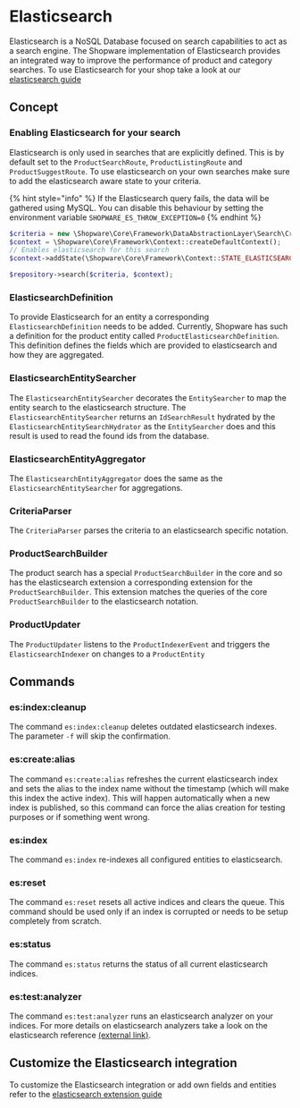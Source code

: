# Elasticsearch

Elasticsearch is a NoSQL Database focused on search capabilities to act as a search engine.
The Shopware implementation of Elasticsearch provides an integrated way to improve the performance of product and category searches.
To use Elasticsearch for your shop take a look at our [elasticsearch guide](../../guides/hosting/infrastructure/elasticsearch.md)

## Concept

### Enabling Elasticsearch for your search
Elasticsearch is only used in searches that are explicitly defined.
This is by default set to the `ProductSearchRoute`, `ProductListingRoute` and `ProductSuggestRoute`.
To use elasticsearch on your own searches make sure to add the elasticsearch aware state to your criteria.

{% hint style="info" %}
If the Elasticsearch query fails, the data will be gathered using MySQL. You can disable this behaviour by setting the environment variable `SHOPWARE_ES_THROW_EXCEPTION=0`
{% endhint %}

```php
$criteria = new \Shopware\Core\Framework\DataAbstractionLayer\Search\Criteria();
$context = \Shopware\Core\Framework\Context::createDefaultContext();
// Enables elasticsearch for this search
$context->addState(\Shopware\Core\Framework\Context::STATE_ELASTICSEARCH_AWARE);

$repository->search($criteria, $context);
```

### ElasticsearchDefinition
To provide Elasticsearch for an entity a corresponding `ElasticsearchDefinition` needs to be added. Currently, Shopware has such a definition for the product entity called `ProductElasticsearchDefinition`.
This definition defines the fields which are provided to elasticsearch and how they are aggregated.

### ElasticsearchEntitySearcher
The `ElasticsearchEntitySearcher` decorates the `EntitySearcher` to map the entity search to the elasticsearch structure.
The `ElasticsearchEntitySearcher` returns an `IdSearchResult` hydrated by the `ElasticsearchEntitySearchHydrator` as the `EntitySearcher` does and this result is used to read the found ids from the database.

### ElasticsearchEntityAggregator
The `ElasticsearchEntityAggregator` does the same as the `ElasticsearchEntitySearcher` for aggregations.

### CriteriaParser
The `CriteriaParser` parses the criteria to an elasticsearch specific notation.

### ProductSearchBuilder
The product search has a special `ProductSearchBuilder` in the core and so has the elasticsearch extension a corresponding extension for the `ProductSearchBuilder`.
This extension matches the queries of the core `ProductSearchBuilder` to the elasticsearch notation.

### ProductUpdater
The `ProductUpdater` listens to the `ProductIndexerEvent` and triggers the `ElasticsearchIndexer` on changes to a `ProductEntity` 

## Commands

### es:index:cleanup
The command `es:index:cleanup` deletes outdated elasticsearch indexes.
The parameter `-f` will skip the confirmation.

### es:create:alias
The command `es:create:alias` refreshes the current elasticsearch index and sets the alias to the index name without the timestamp (which will make this index the active index).
This will happen automatically when a new index is published, so this command can force the alias creation for testing purposes or if something went wrong.

### es:index
The command `es:index` re-indexes all configured entities to elasticsearch.

### es:reset
The command `es:reset` resets all active indices and clears the queue. This command should be used only if an index is corrupted or needs to be setup completely from scratch.

### es:status
The command `es:status` returns the status of all current elasticsearch indices.

### es:test:analyzer
The command `es:test:analyzer` runs an elasticsearch analyzer on your indices. For more details on elasticsearch analyzers take a look on the elasticsearch reference [(external link)](https://www.elastic.co/guide/en/elasticsearch/reference/current/analysis-analyzers.html).

## Customize the Elasticsearch integration
To customize the Elasticsearch integration or add own fields and entities refer to the [elasticsearch extension guide](../../guides/plugins/plugins/elasticsearch)
